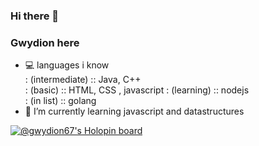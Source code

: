 ### Hi there 👋
### Gwydion here 
- 💻 languages i know <br>
  : (intermediate) :: Java, C++ <br>
  : (basic) :: HTML, CSS , javascript
  : (learning) :: nodejs <br>
  : (in list) :: golang <br>
- 🌱 I’m currently learning javascript and datastructures



[![@gwydion67's Holopin board](https://holopin.me/gwydion67)](https://holopin.io/@gwydion67)

<!--
**gwydion67/gwydion67** is a ✨ _special_ ✨ repository because its `README.md` (this file) appears on your GitHub profile.

Here are some ideas to get you started:

- 🔭 I’m currently working on ...
- 🌱 I’m currently learning ...
- 👯 I’m looking to collaborate on ...
- 🤔 I’m looking for help with ...
- 💬 Ask me about ...
- 📫 How to reach me: ...
- 😄 Pronouns: ...
- ⚡ Fun fact: ...
-->
